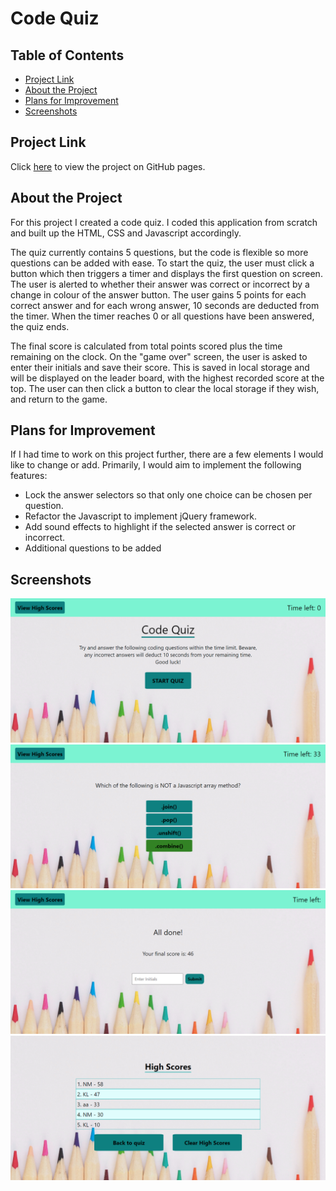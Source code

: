<h1>Code Quiz</h1>

<h2> Table of Contents </h2>

- [Project Link](#project-link)
- [About the Project](#about-the-project)
- [Plans for Improvement](#plans-for-improvement)
- [Screenshots](#screenshots)

## Project Link

Click [here](https://natasha-mann.github.io/code_quiz/) to view the project on GitHub pages.

## About the Project

For this project I created a code quiz. I coded this application from scratch and built up the HTML, CSS and Javascript accordingly.

The quiz currently contains 5 questions, but the code is flexible so more questions can be added with ease. To start the quiz, the user must click a button which then triggers a timer and displays the first question on screen. The user is alerted to whether their answer was correct or incorrect by a change in colour of the answer button. The user gains 5 points for each correct answer and for each wrong answer, 10 seconds are deducted from the timer. When the timer reaches 0 or all questions have been answered, the quiz ends.

The final score is calculated from total points scored plus the time remaining on the clock. On the "game over" screen, the user is asked to enter their initials and save their score. This is saved in local storage and will be displayed on the leader board, with the highest recorded score at the top. The user can then click a button to clear the local storage if they wish, and return to the game.

## Plans for Improvement

If I had time to work on this project further, there are a few elements I would like to change or add. Primarily, I would aim to implement the following features:

- Lock the answer selectors so that only one choice can be chosen per question.
- Refactor the Javascript to implement jQuery framework.
- Add sound effects to highlight if the selected answer is correct or incorrect.
- Additional questions to be added

## Screenshots

![image](./assets/images/screenshot-1.png)
![image](./assets/images/screenshot-2.png)
![image](./assets/images/screenshot-3.png)
![image](./assets/images/screenshot-4.png)
